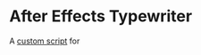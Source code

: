 # After Effects Typewriter
A [custom script](https://helpx.adobe.com/after-effects/using/scripts.html#:~:text=You%20can%20write%20your%20own,and%20testing%20your%20own%20scripts.)  for 
